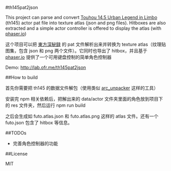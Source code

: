 #th145pat2json

This project can parse and convert [Touhou 14.5 Urban Legend in Limbo](http://www.tasofro.net/touhou145/) (th145) actor pat file into texture atlas (json and png files). Hitboxes are also extracted and a simple actor controller is offered to display the atlas (with [phaser.io](https://github.com/photonstorm/phaser))

这个项目可以把 [東方深秘録](http://www.tasofro.net/touhou145/) 的 pat 文件解析出来并转换为 texture atlas（纹理贴图集，包含 json 和 png 两个文件）。它同时也导出了 hitbox，并且基于 [phaser.io](https://github.com/photonstorm/phaser) 提供了一个可用键盘控制的简单角色控制器

Demo: http://lab.ofr.me/th145pat2json

##How to build

首先你需要把 th145 的数据文件解包（使用类似 [arc_unpacker](https://github.com/vn-tools/arc_unpacker) 这样的工具）

安装完 npm 相关依赖后，把解出来的 data/actor 文件夹里面的角色放到项目下的 res 文件夹，然后运行 npm run build

之后会生成如 futo.atlas.json 和 futo.atlas.png 这样的 atlas 文件。还有一个 futo.json 包含了 hitbox 等信息。

##TODOs

* 完善角色控制器的功能

##License

MIT
